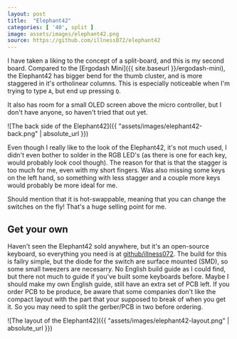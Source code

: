 ```yaml
---
layout: post
title:  "Elephant42"
categories: [ '40', split ]
image: assets/images/elephant42.png
source: https://github.com/illness072/elephant42
---
```


I have taken a liking to the concept of a split-board, and this is my second board. Compared to the
[Ergodash Mini]({{ site.baseurl }}/ergodash-mini), the Elephant42 has bigger bend for the thumb cluster, and is more
staggered in it's ortholinear columns. This is especially noticeable when I'm trying to type `A`, but end up pressing
`Q`.

It also has room for a small OLED screen above the micro controller, but I don't have anyone, so haven't tried that out
yet.

![The back side of the Elephant42]({{ "assets/images/elephant42-back.png" | absolute_url }})

Even though I really like to the look of the Elephant42, it's not much used, I didn't even bother to solder in the RGB
LED's (as there is one for each key, would probably look cool though). The reason for that is that the stagger is too
much for me, even with my short fingers. Was also missing some keys on the left hand, so something with less stagger and
a couple more keys would probably be more ideal for me.

Should mention that it is hot-swappable, meaning that you can change the switches on the fly! That's a huge selling point
for me.

## Get your own

Haven't seen the Elephant42 sold anywhere, but it's an open-source keyboard, so everything you need is at
[github/illness072](https://github.com/illness072/elephant42). The build for this is failry simple, but the diode for
the switch are surface mounted (SMD), so some small tweezers are necesarry. No English build guide as I could find, but
there not much to guide if you've built some keyboards before. Maybe I should make my own English guide, still have an
extra set of PCB left. If you order PCB to be produce, be aware that some companies don't like the compact layout with
the part that your supposed to break of when you get it. So you may need to split the gerber/PCB in two before ordering.

![The layout of the Elephant42]({{ "assets/images/elephant42-layout.png" | absolute_url }})
